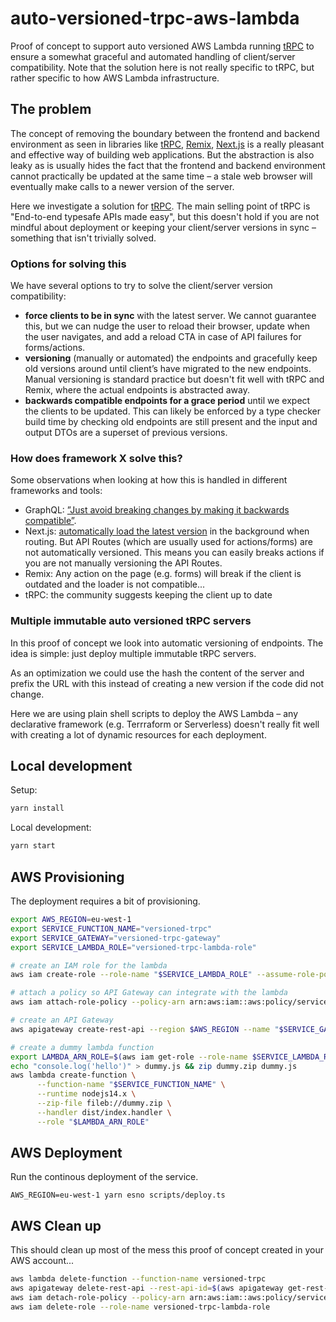 # auto-versioned-trpc-aws-lambda

Proof of concept to support auto versioned AWS Lambda running [tRPC](https://trpc.io/) to ensure a somewhat graceful and automated handling of client/server compatibility. Note that the solution here is not really specific to tRPC, but rather specific to how AWS Lambda infrastructure.

## The problem

The concept of removing the boundary between the frontend and backend environment as seen in libraries like [tRPC](https://trpc.io/), [Remix](https://remix.run/), [Next.js](https://vercel.com/solutions/nextjs) is a really pleasant and effective way of building web applications. But the abstraction is also leaky as is usually hides the fact that the frontend and backend environment cannot practically be updated at the same time – a stale web browser will eventually make calls to a newer version of the server.

Here we investigate a solution for [tRPC](https://trpc.io/). The main selling point of tRPC is "End-to-end typesafe APIs made easy", but this doesn't hold if you are not mindful about deployment or keeping your client/server versions in sync – something that isn't trivially solved.

### Options for solving this

We have several options to try to solve the client/server version compatibility:

- **force clients to be in sync** with the latest server. We cannot guarantee this, but we can nudge the user to reload their browser, update when the user navigates, and add a reload CTA in case of API failures for forms/actions.
- **versioning** (manually or automated) the endpoints and gracefully keep old versions around until client’s have migrated to the new endpoints. Manual versioning is standard practice but doesn't fit well with tRPC and Remix, where the actual endpoints is abstracted away.
- **backwards compatible endpoints for a grace period** until we expect the clients to be updated. This can likely be enforced by a type checker build time by checking old endpoints are still present and the input and output DTOs are a superset of previous versions.

### How does framework X solve this?

Some observations when looking at how this is handled in different frameworks and tools:

- GraphQL: [”Just avoid breaking changes by making it backwards compatible”](https://graphql.org/learn/best-practices/#versioning).
- Next.js: [automatically load the latest version](https://nextjs.org/docs/deployment#automatic-updates) in the background when routing. But API Routes (which are usually used for actions/forms) are not automatically versioned. This means you can easily breaks actions if you are not manually versioning the API Routes.
- Remix: Any action on the page (e.g. forms) will break if the client is outdated and the loader is not compatible...
- tRPC: the community suggests keeping the client up to date

### Multiple immutable auto versioned tRPC servers

In this proof of concept we look into automatic versioning of endpoints. The idea is simple: just deploy multiple immutable tRPC servers.

As an optimization we could use the hash the content of the server and prefix the URL with this instead of creating a new version if the code did not change.

Here we are using plain shell scripts to deploy the AWS Lambda – any declarative framework (e.g. Terrraform or Serverless) doesn't really fit well with creating a lot of dynamic resources for each deployment.

## Local development

Setup:

```sh
yarn install
```

Local development:

```sh
yarn start
```

## AWS Provisioning

The deployment requires a bit of provisioning.

```sh
export AWS_REGION=eu-west-1
export SERVICE_FUNCTION_NAME="versioned-trpc"
export SERVICE_GATEWAY="versioned-trpc-gateway"
export SERVICE_LAMBDA_ROLE="versioned-trpc-lambda-role"

# create an IAM role for the lambda
aws iam create-role --role-name "$SERVICE_LAMBDA_ROLE" --assume-role-policy-document file://trust-policy-lambda.json

# attach a policy so API Gateway can integrate with the lambda
aws iam attach-role-policy --policy-arn arn:aws:iam::aws:policy/service-role/AWSLambdaRole --role-name "$SERVICE_LAMBDA_ROLE"

# create an API Gateway
aws apigateway create-rest-api --region $AWS_REGION --name "$SERVICE_GATEWAY"

# create a dummy lambda function
export LAMBDA_ARN_ROLE=$(aws iam get-role --role-name $SERVICE_LAMBDA_ROLE | jq .Role.Arn --raw-output)
echo "console.log('hello')" > dummy.js && zip dummy.zip dummy.js
aws lambda create-function \
      --function-name "$SERVICE_FUNCTION_NAME" \
      --runtime nodejs14.x \
      --zip-file fileb://dummy.zip \
      --handler dist/index.handler \
      --role "$LAMBDA_ARN_ROLE"
```

## AWS Deployment

Run the continous deployment of the service.

```
AWS_REGION=eu-west-1 yarn esno scripts/deploy.ts
```

## AWS Clean up

This should clean up most of the mess this proof of concept created in your AWS account...

```sh
aws lambda delete-function --function-name versioned-trpc
aws apigateway delete-rest-api --rest-api-id=$(aws apigateway get-rest-apis --query 'items[?name==`versioned-trpc-gateway`]' | jq '.[0].id' --raw-output)
aws iam detach-role-policy --policy-arn arn:aws:iam::aws:policy/service-role/AWSLambdaRole --role-name versioned-trpc-lambda-role
aws iam delete-role --role-name versioned-trpc-lambda-role
```
